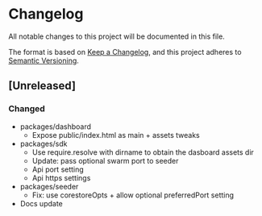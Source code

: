 # Changelog
All notable changes to this project will be documented in this file.

The format is based on [Keep a Changelog](https://keepachangelog.com/en/1.0.0/),
and this project adheres to [Semantic Versioning](https://semver.org/spec/v2.0.0.html).

## [Unreleased]
### Changed
- packages/dashboard
  - Expose public/index.html as main + assets tweaks
- packages/sdk
  - Use require.resolve with dirname to obtain the dasboard assets dir
  - Update: pass optional swarm port to seeder
  - Api port setting
  - Api https settings
- packages/seeder
  - Fix: use corestoreOpts + allow optional preferredPort setting
- Docs update
